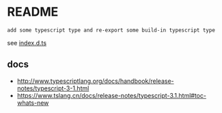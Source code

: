 # README

    add some typescript type and re-export some build-in typescript type

see [index.d.ts](index.d.ts)

## docs

- http://www.typescriptlang.org/docs/handbook/release-notes/typescript-3-1.html
- https://www.tslang.cn/docs/release-notes/typescript-3.1.html#toc-whats-new
